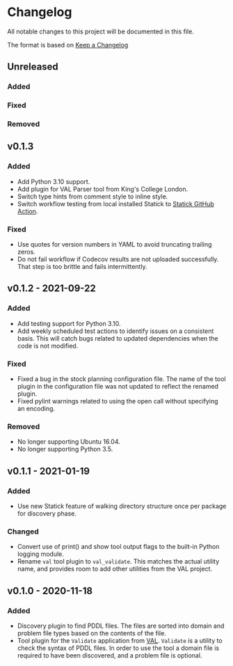 # Changelog

All notable changes to this project will be documented in this file.

The format is based on [Keep a Changelog](https://keepachangelog.com/en/1.0.0/)

## Unreleased

### Added

### Fixed

### Removed

## v0.1.3

### Added

- Add Python 3.10 support.
- Add plugin for VAL Parser tool from King's College London.
- Switch type hints from comment style to inline style.
- Switch workflow testing from local installed Statick to
  [Statick GitHub Action](https://github.com/sscpac/statick-action).

### Fixed

- Use quotes for version numbers in YAML to avoid truncating trailing zeros.
- Do not fail workflow if Codecov results are not uploaded successfully.
  That step is too brittle and fails intermittently.

## v0.1.2 - 2021-09-22

### Added

- Add testing support for Python 3.10.
- Add weekly scheduled test actions to identify issues on a consistent basis.
  This will catch bugs related to updated dependencies when the code is not modified.

### Fixed

- Fixed a bug in the stock planning configuration file.
  The name of the tool plugin in the configuration file was not updated to reflect the renamed plugin.
- Fixed pylint warnings related to using the open call without specifying an encoding.

### Removed

- No longer supporting Ubuntu 16.04.
- No longer supporting Python 3.5.

## v0.1.1 - 2021-01-19

### Added

- Use new Statick feature of walking directory structure once per package for discovery phase.

### Changed

- Convert use of print() and show tool output flags to the built-in Python logging module.
- Rename `val` tool plugin to `val_validate`.
  This matches the actual utility name, and provides room to add other utilities from the VAL project.

## v0.1.0 - 2020-11-18

### Added

- Discovery plugin to find PDDL files.
  The files are sorted into domain and problem file types based on the contents of the file.
- Tool plugin for the `Validate` application from
  [VAL](https://github.com/KCL-Planning/VAL/tree/master/applications#validate).
  `Validate` is a utility to check the syntax of PDDL files.
  In order to use the tool a domain file is required to have been discovered, and a problem file is optional.
